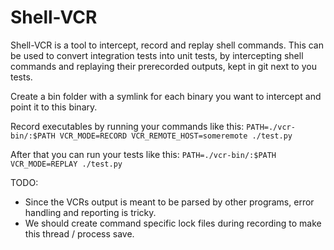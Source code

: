 # Shell-VCR

Shell-VCR is a tool to intercept, record and replay shell commands.
This can be used to convert integration tests into unit tests, by
intercepting shell commands and replaying their prerecorded outputs,
kept in git next to you tests.

Create a bin folder with a symlink for each binary you want to
intercept and point it to this binary.

Record executables by running your commands like this:
`PATH=./vcr-bin/:$PATH VCR_MODE=RECORD VCR_REMOTE_HOST=someremote ./test.py`

After that you can run your tests like this:
`PATH=./vcr-bin/:$PATH VCR_MODE=REPLAY ./test.py`

TODO:
- Since the VCRs output is meant to be parsed by other programs,
  error handling and reporting is tricky.
- We should create command specific lock files during recording
  to make this thread / process save.
